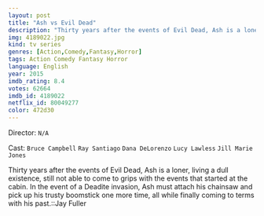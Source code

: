 ```yaml
---
layout: post
title: "Ash vs Evil Dead"
description: "Thirty years after the events of Evil Dead, Ash is a loner, living a dull existence, still not able to come to grips with the events that started at the cabin. In the event of a Deadite invasion, Ash must attach his chainsaw and pick up his trusty boomstick one more time, all while finally coming to terms with his past..."
img: 4189022.jpg
kind: tv series
genres: [Action,Comedy,Fantasy,Horror]
tags: Action Comedy Fantasy Horror 
language: English
year: 2015
imdb_rating: 8.4
votes: 62664
imdb_id: 4189022
netflix_id: 80049277
color: 472d30
---
```

Director: `N/A`  

Cast: `Bruce Campbell` `Ray Santiago` `Dana DeLorenzo` `Lucy Lawless` `Jill Marie Jones` 

Thirty years after the events of Evil Dead, Ash is a loner, living a dull existence, still not able to come to grips with the events that started at the cabin. In the event of a Deadite invasion, Ash must attach his chainsaw and pick up his trusty boomstick one more time, all while finally coming to terms with his past.::Jay Fuller